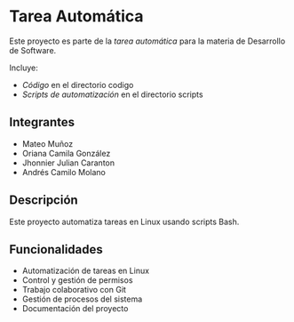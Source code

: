 # Tarea Automática

Este proyecto es parte de la *tarea automática* para la materia de Desarrollo de Software. 
 
Incluye:
- *Código* en el directorio codigo
- *Scripts de automatización* en el directorio scripts

## Integrantes
- Mateo Muñoz
- Oriana Camila González
- Jhonnier Julian Caranton
- Andrés Camilo Molano

## Descripción
Este proyecto automatiza tareas en Linux usando scripts Bash.

## Funcionalidades
- Automatización de tareas en Linux
- Control y gestión de permisos
- Trabajo colaborativo con Git
- Gestión de procesos del sistema
- Documentación del proyecto
